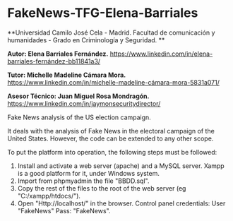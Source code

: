 # FakeNews-TFG-Elena-Barriales
**Universidad Camilo José Cela - Madrid. Facultad de comunicación y humanidades - Grado en Criminología y Seguridad. **

**Autor: Elena Barriales Fernández.** https://www.linkedin.com/in/elena-barriales-fernández-bb11841a3/

**Tutor: Michelle Madeline Cámara Mora.**  https://www.linkedin.com/in/michelle-madeline-cámara-mora-5831a071/

**Asesor Técnico: Juan Miguel Rosa Mondragón.**  https://www.linkedin.com/in/jaymonsecuritydirector/

Fake News analysis of the US election campaign.

It deals with the analysis of Fake News in the electoral campaign of the United States. However, the code can be extended to any other scope.

To put the platform into operation, the following steps must be followed:

1. Install and activate a web server (apache) and a MySQL server. Xampp is a good platform for it, under Windows system.
2. Import from phpmyadmin the file "BBDD.sql".
3. Copy the rest of the files to the root of the web server (eg "C:/xampp/htdocs/").
4. Open "Http://localhost/" in the browser. Control panel credentials: User "FakeNews" Pass: "FakeNews".



